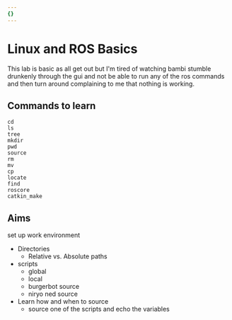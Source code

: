 ```yaml
---
{}
---
```

# Linux and ROS Basics #
This lab is basic as all get out but I'm tired of watching bambi stumble drunkenly through the gui and not be able to run any of the ros commands and then turn around complaining to me that nothing is working.
## Commands to learn ##
```
cd
ls
tree
mkdir
pwd
source
rm
mv
cp
locate
find
roscore
catkin_make
```
## Aims ##
set up work environment
- Directories
	- Relative vs. Absolute paths
- scripts
	- global
	- local
	- burgerbot source
	- niryo ned source
- Learn how and when to source
	- source one of the scripts and echo the variables